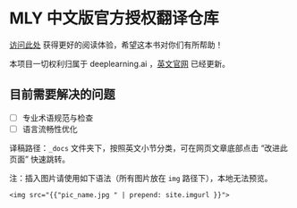 # MLY 中文版官方授权翻译仓库 

[访问此处](https://accepteddoge.github.io/machine-learning-yearning-cn/) 获得更好的阅读体验，希望这本书对你们有所帮助！

本项目一切权利归属于 deeplearning.ai ，[英文官网](https://www.deeplearning.ai/) 已经更新。



## 目前需要解决的问题

- [ ] 专业术语规范与检查
- [ ] 语言流畅性优化

译稿路径：`_docs` 文件夹下，按照英文小节分类，可在网页文章底部点击 “改进此页面” 快速跳转。

注：插入图片请使用如下语法（所有图片放在 `img` 路径下），本地无法预览。

 `<img src="{{"pic_name.jpg " | prepend: site.imgurl }}">`


